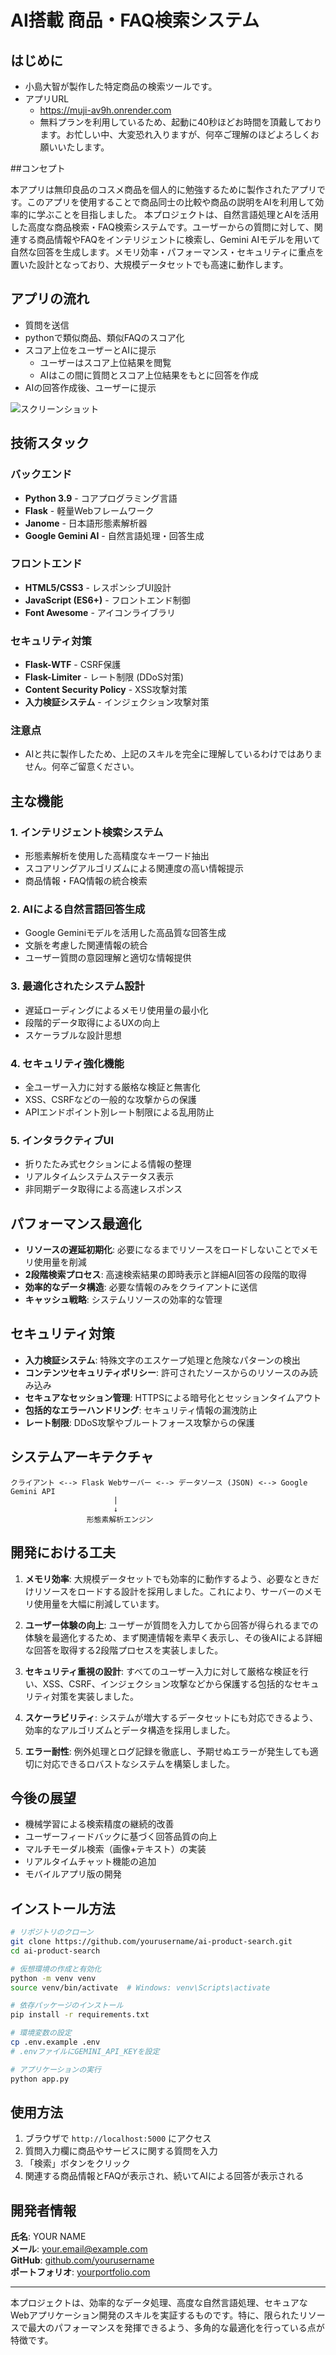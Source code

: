 # AI搭載 商品・FAQ検索システム

## はじめに

- 小島大智が製作した特定商品の検索ツールです。
- アプリURL
  - https://muji-av9h.onrender.com
  - 無料プランを利用しているため、起動に40秒ほどお時間を頂戴しております。お忙しい中、大変恐れ入りますが、何卒ご理解のほどよろしくお願いいたします。

##コンセプト

本アプリは無印良品のコスメ商品を個人的に勉強するために製作されたアプリです。このアプリを使用することで商品同士の比較や商品の説明をAIを利用して効率的に学ぶことを目指しました。
本プロジェクトは、自然言語処理とAIを活用した高度な商品検索・FAQ検索システムです。ユーザーからの質問に対して、関連する商品情報やFAQをインテリジェントに検索し、Gemini AIモデルを用いて自然な回答を生成します。メモリ効率・パフォーマンス・セキュリティに重点を置いた設計となっており、大規模データセットでも高速に動作します。

## アプリの流れ

- 質問を送信
- pythonで類似商品、類似FAQのスコア化
- スコア上位をユーザーとAIに提示
  - ユーザーはスコア上位結果を閲覧
  - AIはこの間に質問とスコア上位結果をもとに回答を作成
- AIの回答作成後、ユーザーに提示

![スクリーンショット](./screenshot.png)

## 技術スタック

### バックエンド
- **Python 3.9** - コアプログラミング言語
- **Flask** - 軽量Webフレームワーク
- **Janome** - 日本語形態素解析器
- **Google Gemini AI** - 自然言語処理・回答生成

### フロントエンド
- **HTML5/CSS3** - レスポンシブUI設計
- **JavaScript (ES6+)** - フロントエンド制御
- **Font Awesome** - アイコンライブラリ

### セキュリティ対策
- **Flask-WTF** - CSRF保護
- **Flask-Limiter** - レート制限 (DDoS対策)
- **Content Security Policy** - XSS攻撃対策
- **入力検証システム** - インジェクション攻撃対策

### 注意点
- AIと共に製作したため、上記のスキルを完全に理解しているわけではありません。何卒ご留意ください。

## 主な機能

### 1. インテリジェント検索システム
- 形態素解析を使用した高精度なキーワード抽出
- スコアリングアルゴリズムによる関連度の高い情報提示
- 商品情報・FAQ情報の統合検索

### 2. AIによる自然言語回答生成
- Google Geminiモデルを活用した高品質な回答生成
- 文脈を考慮した関連情報の統合
- ユーザー質問の意図理解と適切な情報提供

### 3. 最適化されたシステム設計
- 遅延ローディングによるメモリ使用量の最小化
- 段階的データ取得によるUXの向上
- スケーラブルな設計思想

### 4. セキュリティ強化機能
- 全ユーザー入力に対する厳格な検証と無害化
- XSS、CSRFなどの一般的な攻撃からの保護
- APIエンドポイント別レート制限による乱用防止

### 5. インタラクティブUI
- 折りたたみ式セクションによる情報の整理
- リアルタイムシステムステータス表示
- 非同期データ取得による高速レスポンス

## パフォーマンス最適化

- **リソースの遅延初期化**: 必要になるまでリソースをロードしないことでメモリ使用量を削減
- **2段階検索プロセス**: 高速検索結果の即時表示と詳細AI回答の段階的取得
- **効率的なデータ構造**: 必要な情報のみをクライアントに送信
- **キャッシュ戦略**: システムリソースの効率的な管理

## セキュリティ対策

- **入力検証システム**: 特殊文字のエスケープ処理と危険なパターンの検出
- **コンテンツセキュリティポリシー**: 許可されたソースからのリソースのみ読み込み
- **セキュアなセッション管理**: HTTPSによる暗号化とセッションタイムアウト
- **包括的なエラーハンドリング**: セキュリティ情報の漏洩防止
- **レート制限**: DDoS攻撃やブルートフォース攻撃からの保護

## システムアーキテクチャ

```
クライアント <--> Flask Webサーバー <--> データソース (JSON) <--> Google Gemini API
                       |
                       ↓
                 形態素解析エンジン
```

## 開発における工夫

1. **メモリ効率**: 大規模データセットでも効率的に動作するよう、必要なときだけリソースをロードする設計を採用しました。これにより、サーバーのメモリ使用量を大幅に削減しています。

2. **ユーザー体験の向上**: ユーザーが質問を入力してから回答が得られるまでの体験を最適化するため、まず関連情報を素早く表示し、その後AIによる詳細な回答を取得する2段階プロセスを実装しました。

3. **セキュリティ重視の設計**: すべてのユーザー入力に対して厳格な検証を行い、XSS、CSRF、インジェクション攻撃などから保護する包括的なセキュリティ対策を実装しました。

4. **スケーラビリティ**: システムが増大するデータセットにも対応できるよう、効率的なアルゴリズムとデータ構造を採用しました。

5. **エラー耐性**: 例外処理とログ記録を徹底し、予期せぬエラーが発生しても適切に対応できるロバストなシステムを構築しました。

## 今後の展望

- 機械学習による検索精度の継続的改善
- ユーザーフィードバックに基づく回答品質の向上
- マルチモーダル検索（画像+テキスト）の実装
- リアルタイムチャット機能の追加
- モバイルアプリ版の開発

## インストール方法

```bash
# リポジトリのクローン
git clone https://github.com/yourusername/ai-product-search.git
cd ai-product-search

# 仮想環境の作成と有効化
python -m venv venv
source venv/bin/activate  # Windows: venv\Scripts\activate

# 依存パッケージのインストール
pip install -r requirements.txt

# 環境変数の設定
cp .env.example .env
# .envファイルにGEMINI_API_KEYを設定

# アプリケーションの実行
python app.py
```

## 使用方法

1. ブラウザで `http://localhost:5000` にアクセス
2. 質問入力欄に商品やサービスに関する質問を入力
3. 「検索」ボタンをクリック
4. 関連する商品情報とFAQが表示され、続いてAIによる回答が表示される

## 開発者情報

**氏名**: YOUR NAME  
**メール**: your.email@example.com  
**GitHub**: [github.com/yourusername](https://github.com/yourusername)  
**ポートフォリオ**: [yourportfolio.com](https://yourportfolio.com)

---

本プロジェクトは、効率的なデータ処理、高度な自然言語処理、セキュアなWebアプリケーション開発のスキルを実証するものです。特に、限られたリソースで最大のパフォーマンスを発揮できるよう、多角的な最適化を行っている点が特徴です。
